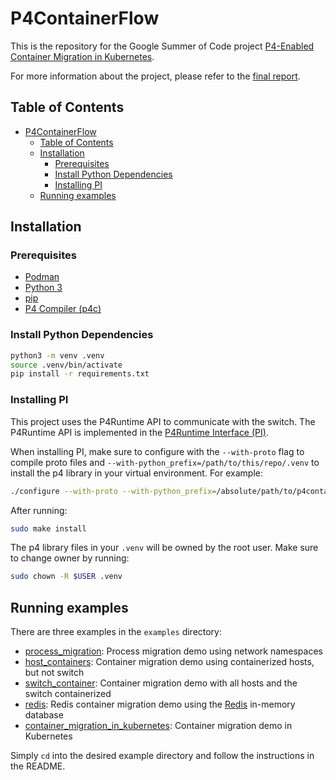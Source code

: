 # P4ContainerFlow

This is the repository for the Google Summer of Code project [P4-Enabled Container Migration in Kubernetes](https://summerofcode.withgoogle.com/programs/2024/projects/sYbpOJhD).

For more information about the project, please refer to the [final report](REPORT.md).

## Table of Contents
- [P4ContainerFlow](#p4containerflow)
  - [Table of Contents](#table-of-contents)
  - [Installation](#installation)
    - [Prerequisites](#prerequisites)
    - [Install Python Dependencies](#install-python-dependencies)
    - [Installing PI](#installing-pi)
  - [Running examples](#running-examples)


## Installation

### Prerequisites
- [Podman](https://podman.io/docs/installation)
- [Python 3](https://www.python.org/downloads/)
- [pip](https://pip.pypa.io/en/stable/installation/)
- [P4 Compiler (p4c)](https://github.com/p4lang/p4c)

### Install Python Dependencies
```bash
python3 -m venv .venv
source .venv/bin/activate
pip install -r requirements.txt
```

### Installing PI
This project uses the P4Runtime API to communicate with the switch. The P4Runtime API is implemented in the [P4Runtime Interface (PI)](https://github.com/p4lang/PI).

When installing PI, make sure to configure with the `--with-proto` flag to compile proto files and `--with-python_prefix=/path/to/this/repo/.venv` to install the p4 library in your virtual environment. For example:
```bash
./configure --with-proto --with-python_prefix=/absolute/path/to/p4containerflow/.venv
```
After running:
```bash
sudo make install
```
The p4 library files in your `.venv` will be owned by the root user. Make sure to change owner by running:
```bash
sudo chown -R $USER .venv
``` 

## Running examples
There are three examples in the `examples` directory:
- [process_migration](examples/process_migration): Process migration demo using network namespaces
- [host_containers](examples/host_containers): Container migration demo using containerized hosts, but not switch
- [switch_container](examples/switch_container): Container migration demo with all hosts and the switch containerized
- [redis](examples/redis): Redis container migration demo using the [Redis](https://redis.io/) in-memory database
- [container_migration_in_kubernetes](examples/container_migration_in_kubernetes): Container migration demo in Kubernetes

Simply `cd` into the desired example directory and follow the instructions in the README.